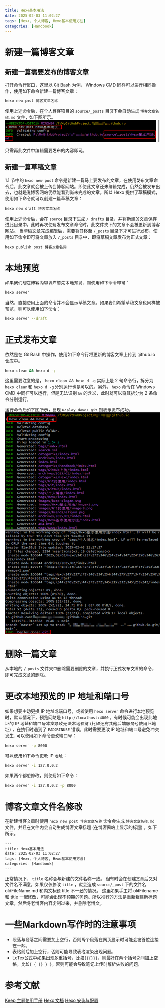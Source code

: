```yaml
---
title: Hexo基本用法
date: 2025-02-03 11:02:27
tags: [Hexo, 个人博客, Hexo基本使用方法]
categories: [Handbook]
---
```


# 新建一篇博客文章
## 新建一篇需要发布的博客文章
打开命令行窗口，这里以 Git Bash 为例， Windows CMD 同样可以进行相同操作，使用如下命令新建一篇博客文章：
```bash
hexo new post 博客文章名称
```
使用上述命令后，在个人博客项目的 `source/_posts` 目录下会自动生成 `博客文章名称.md` 文件，如下图所示。
![创建一篇博客文章](../images/Hexo基本用法/image-1.png)

只需再此文件中编辑需要发布的内容即可。

## 新建一篇草稿文章
1.1 节中的 `hexo new post` 命令是新建一篇马上要发布的文章，在使用发布文章命令后，此文章就会被上传到博客网站。即使此文章还未编辑完成，仍然会被发布出去，也就是说博客网站仍然能看到尚未完成的文章。所以 Hexo 提供了草稿模式，使用如下命令就可以创建一篇草稿文章：
```bash
hexo new draft 博客文章名称
```
使用上述命令后，会在 `source` 目录下生成 `/_drafts` 目录，并将新建的文章保存进此目录中。此时再次使用发布文章命令时，此文件夹下的文章不会被更新到博客网站。
当草稿文章完成编辑后，需要将其移至 `/_posts` 目录下才可进行发布，使用如下命令即可将文章放入 `/_posts` 目录中，即将草稿文章发布为正式文章：
```bash
hexo publish post 博客文章名词
```

# 本地预览
如果我们想在博客内容发布前先本地预览，则使用如下命令即可：
```bash
hexo server
```
当然，直接使用上面的命令并不会显示草稿文章。如果我们希望草稿文章也同样被预览，则可以使用如下命令：
```bash
hexo server --draft
```

# 正式发布文章
依然是在 Git Bash 中操作，使用如下命令行将更新的博客文章上传到 github.io 仓库中。
```bash
hexo clean && hexo d -g
```

这里需要注意的是， `hexo clean && hexo d -g` 实际上是 2 句命令行，拆分为 `hexo clean` 和 `hexo d -g` 分别运行也是可以的。另外， `hexo` 命令在 Windows CMD 中同样可以运行，但是无法识别 `&&` 的含义，此时就可以将其拆分为 2 条命令分别运行。

运行命令后如下图所示，出现 `Deploy done: git` 则表示发布成功。
![博客文件上传](../images/Hexo基本用法/image-2.png)
![博客文件上传](../images/Hexo基本用法/image-3.png)

# 删除一篇文章
从本地的 `/_posts` 文件夹中删除需要删除的文章，并执行正式发布文章的命令，即可完成文章的删除。

# 更改本地预览的 IP 地址和端口号
如果想要主动更换 IP 地址或端口号，或者使用 `hexo server` 命令进行本地预览时，默认情况下，预览网站是 `http://localhost:4000` 。有时候可能会出现此地址的 IP 地址和端口号冲突导致无法本地预览 (比如还有其他后端服务也使用此地址) ，在执行时遇到了 `EADDRINUSE` 错误，此时需要更改 IP 地址和端口号避免冲突发生.
可以使用如下命令更改端口号：
```bash
hexo server -p 8000
```
可以使用如下命令更改 IP 地址：
```bash
hexo server -i 127.0.0.2
```
如果两个都想修改，则使用如下命令：
```bash
hexo server -i 127.0.0.2 -p 8000
```

# 博客文章文件名修改
在新建博客文章时使用 `hexo new post 博客文章名称` 命令会生成 `博客文章名称.md` 文件，并且在文件内会自动生成博客文章标题 (在博客网站上显示的标题) ，如下所示。
```
---
title: Hexo基本用法
date: 2025-02-03 11:02:27
tags: [Hexo, 个人博客, Hexo基本使用方法]
categories: [Handbook]
---
```
正常情况下， `title` 名称会与新建的文件名称一致。
但有时会在创建文章后又对文件名不满意，如果仅仅修改 `title` ，就会造成 `source/_post` 下的文件名 oldFileName.md 和内文标题 title 不一致的情况。
这里如果手工将 oldFilename 和 title 一起修改，可能会出现不预期的问题。所以推荐的方法是重新新建新标题文章，然后将老博客内容复制过来，并删除老博文。

# 一些Markdown写作时的注意事项

* 段落与段落之间需要加上空行，否则两个段落在网页显示时可能会被首位连接在一起。
* 表格前后加上空行，否则可能导致表格渲染出现问题。
* LeTex公式中如果出现多重括号，比如`{{{}}}`，则最好在两个括号之间加上空格，比如`{ { {} } }`，否则可能会导致笔记上传时解析失败的问题。

# 参考文献
[Keep 主题使用手册](https://keep-docs.xpoet.cn/)
[Hexo 文档](https://hexo.io/zh-cn/docs/writing)
[Hexo 安装与配置](https://easyhexo.com/1-Hexo-install-and-config/)
